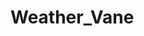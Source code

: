 # Weather_Vane
<!img src=
"https://github.com/Tex6298/Weather_Vane/blob/main/logo/weathervane4s.jpg" =250x250) />
